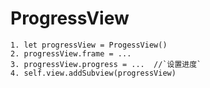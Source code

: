 # ProgressView
    1. let progressView = ProgessView()
    2. progressView.frame = ...
    3. progressView.progress = ...  //`设置进度`
    4. self.view.addSubview(progressView)
